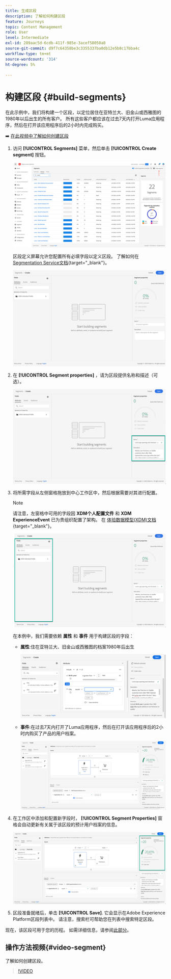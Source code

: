 ```yaml
---
title: 生成区段
description: 了解如何构建区段
feature: Journeys
topic: Content Management
role: User
level: Intermediate
exl-id: 289aac5d-6cdb-411f-985e-3acef58050a8
source-git-commit: d9f7c64358be3c3355337ba0db12e5b8c17bba4c
workflow-type: tm+mt
source-wordcount: '314'
ht-degree: 5%

---
```


# 构建区段 {#build-segments}

在此示例中，我们将构建一个区段，以定位居住在亚特兰大、旧金山或西雅图的1980年以后出生的所有客户。 所有这些客户都应该在过去7天内打开Luma应用程序，然后在打开该应用程序后的2小时内完成购买。

➡️ [在此视频中了解如何创建区段](#video-segment)

1. 访问 **[!UICONTROL Segments]** 菜单，然后单击 **[!UICONTROL Create segment]** 按钮。

   ![](assets/create-segment.png)

   区段定义屏幕允许您配置所有必填字段以定义区段。 了解如何在 [Segmentation Service文档](https://experienceleague.adobe.com/docs/experience-platform/segmentation/ui/overview.html){target=&quot;_blank&quot;}。

   ![](assets/segment-builder.png)

1. 在 **[!UICONTROL Segment properties]** ，请为区段提供名称和描述（可选）。

   ![](assets/segment-properties.png)

1. 将所需字段从左侧窗格拖放到中心工作区中，然后根据需要对其进行配置。

   >[!NOTE]
   >
   >请注意，左窗格中可用的字段因 **XDM个人配置文件** 和 **XDM ExperienceEvent** 已为贵组织配置了架构。  在 [体验数据模型(XDM)文档](https://experienceleague.adobe.com/docs/experience-platform/xdm/home.html?lang=zh-Hans){target=&quot;_blank&quot;}。

   ![](assets/drag-fields.png)

   在本例中，我们需要依赖 **属性** 和 **事件** 用于构建区段的字段：

   * **属性**:住在亚特兰大、旧金山或西雅图的档案1980年后出生

      ![](assets/add-attributes.png)

   * **事件**:在过去7天内打开了Luma应用程序，然后在打开该应用程序后的2小时内购买了产品的用户档案。

      ![](assets/add-events.png)

1. 在工作区中添加和配置新字段时， **[!UICONTROL Segment Properties]** 窗格会自动更新有关属于该区段的预计用户档案的信息。

   ![](assets/segment-estimate.png)

1. 区段准备就绪后，单击 **[!UICONTROL Save]**. 它会显示在Adobe Experience Platform区段列表中。 请注意，搜索栏可帮助您在列表中搜索特定区段。

现在，该区段可用于您的历程。 如需详细信息，请参阅[此部分](../segment/about-segments.md)。

## 操作方法视频{#video-segment}

了解如何创建区段。

>[!VIDEO](https://video.tv.adobe.com/v/334281?quality=12)
